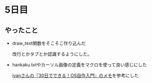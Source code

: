 5日目
=====

## やったこと

- draw\_text関数をそこそこ作り込んだ

    改行とかタブとか認識するようにした。

- hankaku.txtやカーソル画像の定義をマクロを使って良い感じにした

    [ivanさんの『30日でできる！OS自作入門』のメモ](https://vanya.jp.net/os/haribote.html#c)を参考にした
